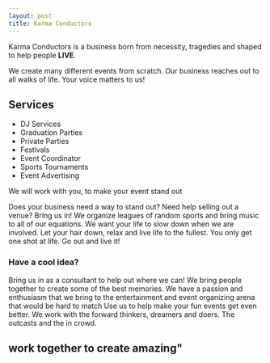 ```yaml
---
layout: post
title: Karma Conductors
---
```



Karma Conductors is a business born from necessity, tragedies and shaped to help people <strong>LIVE</strong>. 

We create many different events from scratch. Our business reaches out to all walks of life. Your voice matters to us!

<h2>Services</h2>

<ul>
<li> DJ Services
<li> Graduation Parties
<li> Private Parties
<li> Festivals
<li> Event Coordinator
<li> Sports Tournaments
<li> Event Advertising
</ul>


<p class=message> We will work with you, to make your event stand out </p>

<p>
Does your business need a way to stand out? Need help selling out a venue? Bring us in! We organize leagues of random sports and bring music to all of our equations. We want your life to slow down when we are involved. Let your hair down, relax and live life to the fullest. You only get one shot at life. Go out and live it! 
</p>

<h3>Have a cool idea?</h3> 

<p>
Bring us in as a consultant to help out where we can! We bring people together to create some of the best memories.
We have a passion and enthusiasm that we bring to the entertainment and event organizing arena that would be hard to match Use us to help make your fun events get even better. We work with the forward thinkers, dreamers and doers. The outcasts and the in crowd. 
</p>

<h2><strong>work together to create amazing"</strong></h2>